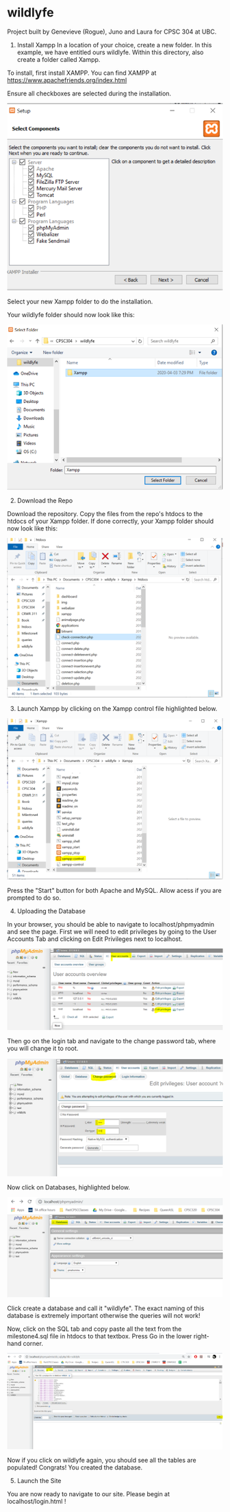 # wildlyfe
Project built by Genevieve (Rogue), Juno and Laura for CPSC 304 at UBC.

1) Install Xampp
In a location of your choice, create a new folder. In this example, we have entitled ours wildlyfe. Within this directory, also create a folder called Xampp. 

To install, first install XAMPP. You can find XAMPP at https://www.apachefriends.org/index.html

Ensure all checkboxes are selected during the installation.

<img src= "htdocs/Installer1.PNG" >

Select your new Xampp folder to do the installation. 

Your wildlyfe folder should now look like this:

<img src= "htdocs/Installer3.PNG" >


2) Download the Repo

Download the repository. Copy the files from the repo's htdocs to the htdocs of your Xampp folder. If done correctly, your Xampp folder should now look like this:

<img src= "htdocs/Installer4.PNG" >

3) Launch Xampp by clicking on the Xampp control file highlighted below. 

<img src= "htdocs/Installer5.PNG" >

Press the "Start" button for both Apache and MySQL. Allow acess if you are prompted to do so. 

4) Uploading the Database

In your browser, you should be able to navigate to localhost/phpmyadmin and see the page.
First we will need to edit privileges by going to the User Accounts Tab and clicking on Edit Privileges next to localhost.

<img src= "htdocs/Installer8.PNG" >

Then go on the login tab and navigate to the change password tab, where you will change it to root.

<img src= "htdocs/installer9.PNG" >

Now click on Databases, highlighted below. 

<img src= "htdocs/Installer6.PNG" >

Click create a database and call it "wildlyfe". The exact naming of this database is extremely important otherwise the queries will not work!

Now, click on the SQL tab and copy paste all the text from the milestone4.sql file in htdocs to that textbox. Press Go in the lower right-hand corner. 

<img src= "htdocs/Installer7.PNG" >

Now if you click on wildlyfe again, you should see all the tables are populated! Congrats! You created the database.

5) Launch the Site

You are now ready to navigate to our site. Please begin at localhost/login.html !

